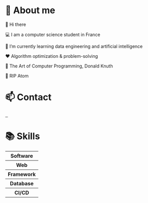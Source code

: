 # :boy: About me

:wave: Hi there

:computer: I am a computer science student in France

:seedling: I’m currently learning data engineering and artificial intelligence

:heart: Algorithm optimization & problem-solving

:book: The Art of Computer Programming, Donald Knuth

:pray: RIP Atom

# :mailbox: Contact

<a href="https://www.linkedin.com/in/thibault-gounant/">
    <img alt="" src="https://img.shields.io/badge/linkedin-black?style=for-the-badge&logo=linkedin&logoColor=white">
</a>

<a href="mailto:gounant.thibault@gmail.com">
    <img alt="" src="https://img.shields.io/badge/gmail-black?style=for-the-badge&logo=gmail&logoColor=white">
</a>

<a href="https://discord.com/users/266465439222202372">
    <img alt="" src="https://img.shields.io/badge/discord-black?style=for-the-badge&logo=discord&logoColor=white">
</a>

# :books: Skills

<table>
    <tr>
        <th scope="row">Software</th>
    </tr>
    <tr>
        <th scope="row">Web</th>
    </tr>
    <tr>
        <th scope="row">Framework</th>
    </tr>
    <tr>
        <th scope="row">Database</th>
    </tr>
    <tr>
        <th scope="row">CI/CD</th>
    </tr>
</table>
